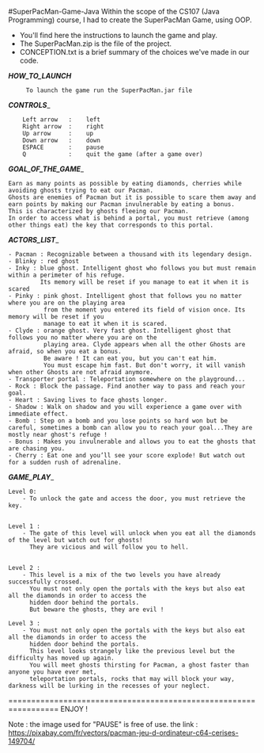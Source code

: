 #SuperPacMan-Game-Java
Within the scope of the CS107 (Java Programming) course, I had to create the SuperPacMan Game, using OOP.

- You'll find here the instructions to launch the game and play.
- The SuperPacMan.zip is the file of the project.
- CONCEPTION.txt is a brief summary of the choices we've made in our code.




_________________________*_HOW_TO_LAUNCH_*_________________________

	     To launch the game run the SuperPacMan.jar file


___________________________*_CONTROLS_*____________________________

		Left arrow   :    left
		Right arrow  :    right
		Up arrow     :    up
		Down arrow   :    down
		ESPACE       :    pause
		Q            :    quit the game (after a game over)
		

__________________________*_GOAL_OF_THE_GAME_*___________________________

 
	Earn as many points as possible by eating diamonds, cherries while avoiding ghosts trying to eat our Pacman.
	Ghosts are enemies of Pacman but it is possible to scare them away and earn points by making our Pacman invulnerable by eating a bonus. 
	This is characterized by ghosts fleeing our Pacman.
	In order to access what is behind a portal, you must retrieve (among other things eat) the key that corresponds to this portal.
	

__________________________*_ACTORS_LIST_*___________________________


	- Pacman : Recognizable between a thousand with its legendary design.
	- Blinky : red ghost
	- Inky : blue ghost. Intelligent ghost who follows you but must remain within a perimeter of his refuge.  
			 Its memory will be reset if you manage to eat it when it is scared
	- Pinky : pink ghost. Intelligent ghost that follows you no matter where you are on the playing area 
			  from the moment you entered its field of vision once. Its memory will be reset if you 
			  manage to eat it when it is scared.
	- Clyde : orange ghost. Very fast ghost. Intelligent ghost that follows you no matter where you are on the 
			  playing area. Clyde appears when all the other Ghosts are afraid, so when you eat a bonus. 
			  Be aware ! It can eat you, but you can't eat him.
			  You must escape him fast. But don't worry, it will vanish when other Ghosts are not afraid anymore. 
	- Transporter portal : Teleportation somewhere on the playground...
	- Rock : Block the passage. Find another way to pass and reach your goal.
	- Heart : Saving lives to face ghosts longer.
	- Shadow : Walk on shadow and you will experience a game over with immediate effect.
	- Bomb : Step on a bomb and you lose points so hard won but be careful, sometimes a bomb can allow you to reach your goal...They are mostly near ghost's refuge !
	- Bonus : Makes you invulnerable and allows you to eat the ghosts that are chasing you.
	- Cherry : Eat one and you’ll see your score explode! But watch out for a sudden rush of adrenaline.



__________________________*_GAME_PLAY_*___________________________


	Level 0: 
		- To unlock the gate and access the door, you must retrieve the key.


	Level 1 :
		- The gate of this level will unlock when you eat all the diamonds of the level but watch out for ghosts! 
		  They are vicious and will follow you to hell.
	
	
	Level 2 :
		- This level is a mix of the two levels you have already successfully crossed. 
		  You must not only open the portals with the keys but also eat all the diamonds in order to access the 
		  hidden door behind the portals. 
		  But beware the ghosts, they are evil !
		  
	Level 3 :
		- You must not only open the portals with the keys but also eat all the diamonds in order to access the 
		  hidden door behind the portals.
		  This level looks strangely like the previous level but the difficulty has moved up again. 
		  You will meet ghosts thirsting for Pacman, a ghost faster than anyone you have ever met, 
		  teleportation portals, rocks that may will block your way, darkness will be lurking in the recesses of your neglect.
	
	
	

=================================================================
                    ENJOY !                    


Note : the image used for "PAUSE" is free of use.
	   the link : https://pixabay.com/fr/vectors/pacman-jeu-d-ordinateur-c64-cerises-149704/
	   
	   
	   
	   
